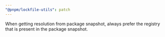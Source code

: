 ```yaml
---
"@pnpm/lockfile-utils": patch
---
```


When getting resolution from package snapshot, always prefer the registry that is present in the package snapshot.
